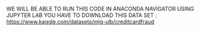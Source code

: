 WE WILL BE ABLE TO RUN THIS CODE IN ANACONDA NAVIGATOR USING JUPYTER LAB
YOU HAVE TO DOWNLOAD THIS DATA SET : https://www.kaggle.com/datasets/mlg-ulb/creditcardfraud
